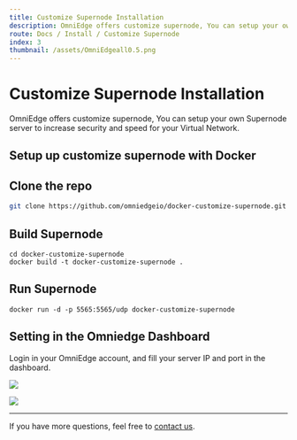 ```yaml
---
title: Customize Supernode Installation
description: OmniEdge offers customize supernode, You can setup your own Supernode server to increase security and speed for your Private Network.
route: Docs / Install / Customize Supernode
index: 3
thumbnail: /assets/OmniEdgeall0.5.png
---
```


# Customize Supernode Installation

OmniEdge offers customize supernode, You can setup your own Supernode server to increase security and speed for your Virtual Network.

## Setup up customize supernode with Docker

## Clone the repo

``` bash
git clone https://github.com/omniedgeio/docker-customize-supernode.git
```

## Build Supernode

```
cd docker-customize-supernode
docker build -t docker-customize-supernode .
```

## Run Supernode

```
docker run -d -p 5565:5565/udp docker-customize-supernode
```

## Setting in the Omniedge Dashboard

Login in your OmniEdge account, and fill your server IP and port in the dashboard.

![](/assets/docs/OmniEdge-CustomizeAuthServer.png)

![](/assets/docs/Setup-Customize-Supernode-1080p.gif)


-----

If you have more questions, feel free to [contact us](mailto:support@omniedge.io).